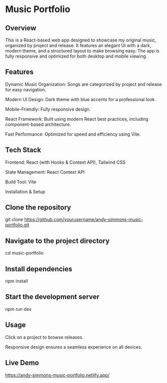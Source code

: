 # Music Portfolio

## Overview

This is a React-based web app designed to showcase my original music, organized by project and release. It features an elegant UI with a dark, modern theme, and a structured layout to make browsing easy. The app is fully responsive and optimized for both desktop and mobile viewing.

## Features

Dynamic Music Organization: Songs are categorized by project and release for easy navigation.

Modern UI Design: Dark theme with blue accents for a professional look.

Mobile-Friendly: Fully responsive design.

React Framework: Built using modern React best practices, including component-based architecture.

Fast Performance: Optimized for speed and efficiency using Vite.

## Tech Stack

Frontend: React (with Hooks & Context API), Tailwind CSS

State Management: React Context API

Build Tool: Vite

Installation & Setup

## Clone the repository
git clone https://github.com/yourusername/andy-simmons-music-portfolio.git

## Navigate to the project directory
cd music-portfolio

## Install dependencies
npm install

## Start the development server
npm run dev

## Usage

Click on a project to browse releases.

Responsive design ensures a seamless experience on all devices.

## Live Demo

https://andy-simmons-music-portfolio.netlify.app/
